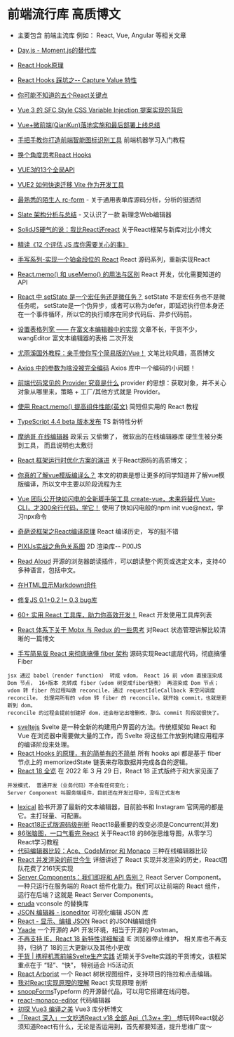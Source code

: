 # 前端流行库 高质博文
* 主要包含 前端主流库 例如： React, Vue, Angular 等相关文章

* [Day.js - Moment.js的替代库](https://dayjs.gitee.io/zh-CN/)
* [React Hook原理](https://juejin.cn/post/6944863057000529933#heading-0)
* [React Hooks 踩坑之-- Capture Value 特性](https://mp.weixin.qq.com/s/eyFKOi3PTux6aTF0s557Rg)
* [你可能不知道的五个React关键点](https://mp.weixin.qq.com/s/Brp0TECsGpdBdv1686TPiQ)
* [Vue 3 的 SFC Style CSS Variable Injection 提案实现的背后](https://mp.weixin.qq.com/s/cj2gqZGCtUnFtkoSOqClvw)
* [Vue+微前端(QianKun)落地实施和最后部署上线总结](https://juejin.cn/post/6973156414210441247)
* [手把手教你打造前端智能图标识别工具](https://mp.weixin.qq.com/s/Xz234s6ZHhxV5LxdqPfWBg) 前端机器学习入门教程
* [换个角度思考React Hooks](https://mp.weixin.qq.com/s/_uCquHuFaAk8W2bVjaC7Sg)
* [VUE3的13个全局API](https://juejin.cn/post/6979394726927532068)
* [VUE2 如何快速迁移 Vite 作为开发工具](https://mp.weixin.qq.com/s/IFZUSPRnPJfT_2KQrB3gLw)
* [最熟悉的陌生人 rc-form](https://mp.weixin.qq.com/s/6yvJxLldYiabATtM6OH0pA) - 关于通用表单库源码分析，分析的挺透彻
* [Slate 架构分析与总结](https://mp.weixin.qq.com/s/yx6eOcCX-dQlv-dNvy6aSA) - 又认识了一款 新理念Web编辑器
* [SolidJS硬气的说：我比React还react](https://mp.weixin.qq.com/s/A_IYySoUmTQ7MLYp2IS_VA) 关于React框架与新库对比小博文
* [精读《12 个评估 JS 库你需要关心的事》](https://zhuanlan.zhihu.com/p/45264866)
* [手写系列-实现一个铂金段位的 React](https://mp.weixin.qq.com/s/C4pjEzYPZocRnJOaF1q0Jg) React 源码系列，重新实现React
* [React.memo() 和 useMemo() 的用法与区别](https://mp.weixin.qq.com/s/zxT2GfujdbQfvrCtRxkbiQ) React 开发，优化需要知道的API
* [React 中 setState 是一个宏任务还是微任务？](https://juejin.cn/post/6992006476558499853?from=main_page) setState 不是宏任务也不是微任务呢， setState是一个伪异步，或者可以称为defer，即延迟执行但本身还在一个事件循环，所以它的执行顺序在同步代码后、异步代码前。
* [设置表格列宽 —— 在富文本编辑器中的实现](https://juejin.cn/post/6992231715297034247) 文章不长，干货不少， wangEditor 富文本编辑器的表格 二次开发
* [尤雨溪国外教程：亲手带你写个简易版的Vue！](https://juejin.cn/post/6992018709439053837?from=main_page) 文笔比较风趣，高质博文
* [Axios 中的参数为啥没被完全编码](https://mp.weixin.qq.com/s/CYzXi-ZMfVRKNEktY9eKIQ) Axios 库中一个编码的小问题！
* [前端代码常见的 Provider 究竟是什么](https://mp.weixin.qq.com/s/VlDfWpKE6GFOnLC_nNxOSA)  provider 的思想：获取对象，并不关心对象从哪里来，策略 + 工厂/其他方式就是 Provider。
* [使用 React.memo() 提高组件性能(英文)](https://alexsidorenko.com/blog/react-render-always-rerenders/) 简短但实用的 React 教程
* [TypeScript 4.4 beta 版本发布](https://www.infoq.cn/article/CKTNFBILCvOFZDNuAkD9) TS 新特性分析
* [摩纳哥 在线编辑器](https://microsoft.github.io/monaco-editor/index.html) 政采云 又偷懒了， 微软出的在线编辑器库 硬生生被分类到工具， 而且说明也太敷衍
* [React 框架运行时优化方案的演进](https://mp.weixin.qq.com/s/4Y6DuY5rDohgdCm0MP5WBA) 关于React源码的高质博文；
* [你真的了解vue模版编译么？](https://mp.weixin.qq.com/s/Uvi2r3a2KwXrPdNAkexqLg) 本文的初衷是想让更多的同学知道并了解vue模版编译，所以文中主要以阶段流程为主 
* [Vue 团队公开快如闪电的全新脚手架工具 create-vue，未来将替代 Vue-CLI，才300余行代码，学它！](https://juejin.cn/post/7018344866811740173) 使用了快如闪电般的npm init vue@next，学习npx命令
* [奇葩说框架之React编译原理](https://mp.weixin.qq.com/s/utVRZ8arMCWoL8JHxOMCbw) React 编译历史， 写的挺不错
* [PIXIJs实战之角色关系图](https://mp.weixin.qq.com/s/c7uXSphD3qgAwRCWjmX2RA)  2D 渲染库-- PIXIJS
* [Read Aloud](https://github.com/ken107/read-aloud) 开源的浏览器朗读插件，可以朗读整个网页或选定文本，支持40多种语言，包括中文。
* [在HTML显示Markdown组件](https://github.com/leaverou/md-block)
* [修复JS 0.1+0.2 != 0.3 bug库](https://github.com/nefe/number-precision)
* [60+ 实用 React 工具库，助力你高效开发！](https://juejin.cn/post/7036162494573838367?utm_source=gold_browser_extension) React 开发使用工具库列表
* [React 体系下关于 Mobx 与 Redux 的一些思考](https://zhuanlan.zhihu.com/p/461844358) 对React 状态管理讲解比较清晰的一篇博文
* [手写简易版 React 来彻底搞懂 fiber 架构](https://mp.weixin.qq.com/s/sy5ZoXu09_bwhDUb1TcLvw) 源码实现React底层代码，彻底搞懂Fiber
```
jsx 通过 babel（render function） 转成 vdom， React 16 前 vdom 直接渲染成 Dom 节点， 16+版本 先转成 fiber（vdom 树变成fiber链表） 再渲染成 Dom 节点；
vdom 转 fiber 的过程叫做 reconcile，通过 requestIdleCallback 来空闲调度 reconcile， 处理完所有的 vdom 转 fiber 的 reconcile，就开始 commit，也就是更新到 dom。
reconcile 的过程会提前创建好 dom，还会标记出增删改，那么 commit 阶段就很快了。
```
* [sveltejs](https://www.sveltejs.cn/) Svelte 是一种全新的构建用户界面的方法。传统框架如 React 和 Vue 在浏览器中需要做大量的工作，而 Svelte 将这些工作放到构建应用程序的编译阶段来处理。
* [React Hooks 的原理，有的简单有的不简单](https://mp.weixin.qq.com/s/u89G-Uas0mzZQsiWT_4EZQ) 所有 hooks api 都是基于 fiber 节点上的 memorizedState 链表来存取数据并完成各自的逻辑。
* [React 18 全览](https://mp.weixin.qq.com/s/N6MBhe4fkHO49ZqVNBPflQ) 在 2022 年 3 月 29 日，React 18 正式版终于和大家见面了
```
并发模式， 普通开发（业务代码）不会有任何变化；
Server Component 叫服务端组件，目前还在开发过程中，没有正式发布
```
* [lexical](https://lexical.dev/) 脸书开源了最新的文本编辑器，目前脸书和 Instagram 官网用的都是它。主打轻量、可配置。
* [React18正式版源码级剖析](https://juejin.cn/post/7080854114141208612) React18最重要的改变必须是Concurrent(并发)
* [86张脑图，一口气看完 React](https://mp.weixin.qq.com/s/kVTwB1rMRJKay_HpMrbRjw) 关于React18 的86张思维导图，从零学习React学习教程
* [代码编辑器比较：Ace、CodeMirror 和 Monaco](https://blog.replit.com/code-editors) 三种在线编辑器比较
* [React 并发渲染的前世今生](https://mp.weixin.qq.com/s/01sTK6w4BFUzoRc2NKCs1w) 详细讲述了 React 实现并发渲染的历史，React团队花费了2161天实现
* [Server Components：我们即将和 API 告别？](https://mp.weixin.qq.com/s/CL1YMnQ6dJfH-YMY9TBcGw) React Server Component。一种只运行在服务端的 React 组件化能力。我们可以让前端的 React 组件，运行在后端？这就是 React Server Components。
* [eruda](https://github.com/liriliri/eruda) vconsole 的替换库
* [JSON 编辑器 - jsoneditor](https://github.com/josdejong/jsoneditor) 可视化编辑 JSON 库
* [React - 显示、编辑 JSON](https://github.com/mac-s-g/react-json-view) React 的JSON编辑组件
* [Yaade](https://github.com/EsperoTech/yaade) 一个开源的 API 开发环境，相当于开源的 Postman。
* [不再支持 IE，React 18 新特性详细解读](https://mp.weixin.qq.com/s/0ycO5zot5EBcFOl46NwYoA) IE 浏览器停止维护， 相关库也不再支持，归纳了 18的三大更新以及其他小更改
* [干货 | 携程机票前端Svelte生产实践](https://mp.weixin.qq.com/s/QWwb8PXtdJJUKyicHRmBkw) 近期关于Svelte实践的干货博文，该框架重点在于 “轻”、“快”， 特别适合 H5活动页
* [React Arborist](https://github.com/brimdata/react-arborist) 一个 React 树状视图组件，支持项目的拖拉和点击编辑。
* [我对React实现原理的理解](https://mp.weixin.qq.com/s?__biz=Mzg3OTYzMDkzMg==&mid=2247490950&idx=1&sn=20deb0b336fc1b874cc03adb0e3ca746&chksm=cf00d2bdf8775bab1e034aff266080c34d7e1545354b2aa36e4a3b4b0728186694507052caae&token=903578161&lang=zh_CN#rd) React 实现原理 剖析
* [snoopForms](https://snoopforms.com/)Typeform 的开源替代品，可以用它搭建在线问卷。
* [react-monaco-editor](https://github.com/react-monaco-editor/react-monaco-editor) 代码编辑器
* [初探 Vue3 编译之美](https://mp.weixin.qq.com/s/teFxhgzag8k5EXVnccdMkA) Vue3 库分析博文
* [「React 深入」一文吃透React v18 全部 Api（1.3w+ 字） ](https://mp.weixin.qq.com/s/Xm0xeWb_MUpHNnOyjBT0oQ) 想玩转React就必须知道React有什么，无论是否运用到，首先都要知道，提升思维广度～


